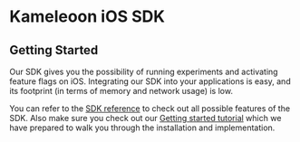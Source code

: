 # Kameleoon iOS SDK

## Getting Started

Our SDK gives you the possibility of running experiments and activating feature flags on iOS. Integrating our SDK into your applications is easy, and its footprint (in terms of memory and network usage) is low.

You can refer to the [SDK reference](https://developers.kameleoon.com/swift-sdk.html#reference) to check out all possible features of the SDK. Also make sure you check out our [Getting started tutorial](https://developers.kameleoon.com/swift-sdk.html#getting-started) which we have prepared to walk you through the installation and implementation.
